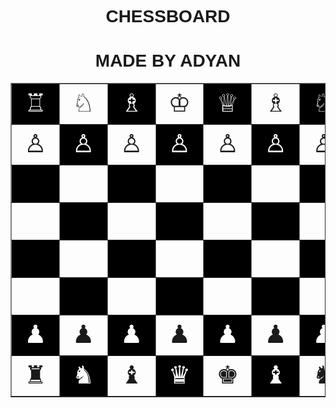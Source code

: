 <!DOCTYPE html>
<html lang="en">
  <head>
    <meta charset="UTF-8" />
    <meta http-equiv="X-UA-Compatible" content="IE=edge" />
    <meta name="viewport" content="width=device-width, initial-scale=1.0" />
    <style>
        h1{
            font-family: Impact, Haettenschweiler, 'Arial Narrow Bold', sans-serif;
            text-align: center;
            text-transform: uppercase;
        }
    </style>
    <title>ChessBoard</title>
  </head>
  <body>
    <h1> ChessBoard</h1>
    <h1> Made By  Adyan</h1>
    <table border="1" align="center">
      <tr height="60px">
        <td width="60px" style="font-size:40px; text-align:center;color:#fff;" bgcolor="#000">
          &#9814;
        </td>
        <td width="60px" style="font-size:40px; text-align:center;">&#9816;</td>
        <td width="60px" style="font-size:40px; text-align:center;color:#fff;" bgcolor="#000">
          &#9815;
        </td>
        <td width="60px" style="font-size:40px; text-align:center;">&#9812;</td>
        <td width="60px" style="font-size:40px; text-align:center;color:#fff;" bgcolor="#000">
          &#9813;
        </td>
        <td width="60px" style="font-size:40px; text-align:center;">&#9815;</td>
        <td width="60px" style="font-size:40px; text-align:center;color:#fff;" bgcolor="#000">
          &#9816;
        </td>
        <td width="60px" style="font-size:40px; text-align:center;">&#9814;</td>
      </tr>
      <tr height="60px">
        <td style="font-size:40px; text-align:center;">&#9817;</td>
        <td style="font-size:40px; text-align:center;color: #fff;" bgcolor="#000">&#9817;</td>
        <td style="font-size:40px; text-align:center;">&#9817;</td>
        <td style="font-size:40px; text-align:center;color: #fff;" bgcolor="#000">&#9817;</td>
        <td style="font-size:40px; text-align:center;">&#9817;</td>
        <td style="font-size:40px; text-align:center;color: #fff;" bgcolor="#000">&#9817;</td>
        <td style="font-size:40px; text-align:center;">&#9817;</td>
        <td style="font-size:40px; text-align:center;color: #fff;" bgcolor="#000">&#9817;</td>
      </tr>
      <tr height="60px">
        <td bgcolor="#000"></td>
        <td></td>
        <td bgcolor="#000"></td>
        <td></td>
        <td bgcolor="#000"></td>
        <td></td>
        <td bgcolor="#000"></td>
        <td></td>
      </tr>
      <tr height="60px">
        <td></td>
        <td bgcolor="#000"></td>
        <td></td>
        <td bgcolor="#000"></td>
        <td></td>
        <td bgcolor="#000"></td>
        <td></td>
        <td bgcolor="#000"></td>
      </tr>
      <tr height="60px">
        <td bgcolor="#000"></td>
        <td></td>
        <td bgcolor="#000"></td>
        <td></td>
        <td bgcolor="#000"></td>
        <td></td>
        <td bgcolor="#000"></td>
        <td></td>
      </tr>
      <tr height="60px">
        <td></td>
        <td bgcolor="#000"></td>
        <td></td>
        <td bgcolor="#000"></td>
        <td></td>
        <td bgcolor="#000"></td>
        <td></td>
        <td bgcolor="#000"></td>
      </tr>
      <tr height="60px">
        <td style="font-size:40px; text-align:center;color:#fff;" bgcolor="#000">&#9823;</td>
        <td style="font-size:40px; text-align:center;">&#9823;</td>
        <td style="font-size:40px; text-align:center;color:#fff;" bgcolor="#000">&#9823;</td>
        <td style="font-size:40px; text-align:center;">&#9823;</td>
        <td style="font-size:40px; text-align:center;color:#fff;" bgcolor="#000">&#9823;</td>
        <td style="font-size:40px; text-align:center;">&#9823;</td>
        <td style="font-size:40px; text-align:center;color:#fff;" bgcolor="#000">&#9823;</td>
        <td style="font-size:40px; text-align:center;">&#9823;</td>
      </tr>
      <tr height="60px">
        <td style="font-size:40px; text-align:center;">&#9820;</td>
        <td style="font-size:40px; text-align:center;color:#fff;" bgcolor="#000">&#9822;</td>
        <td style="font-size:40px; text-align:center;">&#9821;</td>
        <td style="font-size:40px; text-align:center;color:#fff;" bgcolor="#000">&#9819;</td>
        <td style="font-size:40px; text-align:center;">&#9818;</td>
        <td style="font-size:40px; text-align:center;color:#fff;" bgcolor="#000">&#9821;</td>
        <td style="font-size:40px; text-align:center;">&#9822;</td>
        <td style="font-size:40px; text-align:center;color:#fff;" bgcolor="#000">&#9820;</td>
      </tr>
    </table>
  </body>
</html>

